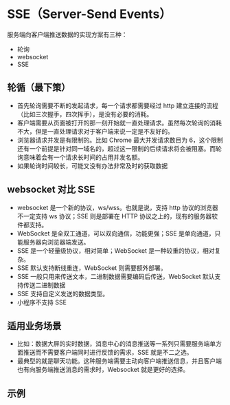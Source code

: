 # SSE（Server-Send Events）

服务端向客户端推送数据的实现方案有三种：

- 轮询
- websocket
- SSE

## 轮循（最下策）

- 首先轮询需要不断的发起请求，每一个请求都需要经过 http 建立连接的流程（比如三次握手，四次挥手），是没有必要的消耗。
- 客户端需要从页面被打开的那一刻开始就一直处理请求。虽然每次轮询的消耗不大，但是一直处理请求对于客户端来说一定是不友好的。
- 浏览器请求并发是有限制的。比如 Chrome 最大并发请求数目为 6，这个限制还有一个前提是针对同一域名的，超过这一限制的后续请求将会被阻塞。而轮询意味着会有一个请求长时间的占用并发名额。
- 如果轮询时间较长，可能又没有办法非常及时的获取数据

## websocket 对比 SSE

- websocket 是一个新的协议，ws/wss。也就是说，支持 http 协议的浏览器不一定支持 ws 协议；SSE 则是部署在 HTTP 协议之上的，现有的服务器软件都支持。
- WebSocket 是全双工通道，可以双向通信，功能更强；SSE 是单向通道，只能服务器向浏览器端发送。
- SSE 是一个轻量级协议，相对简单；WebSocket 是一种较重的协议，相对复杂。
- SSE 默认支持断线重连，WebSocket 则需要额外部署。
- SSE 一般只用来传送文本，二进制数据需要编码后传送，WebSocket 默认支持传送二进制数据
- SSE 支持自定义发送的数据类型。
- 小程序不支持 SSE

## 适用业务场景

- 比如：数据大屏的实时数据，消息中心的消息推送等一系列只需要服务端单方面推送而不需要客户端同时进行反馈的需求，SSE 就是不二之选。
- 最典型的就是聊天功能。这种服务端需要主动向客户端推送信息，并且客户端也有向服务端推送消息的需求时，Websocket 就是更好的选择。

## 示例
